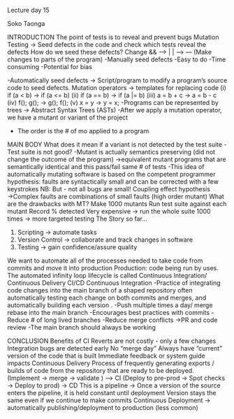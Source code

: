 Lecture day 15

Soko Taonga

INTRODUCTION
The point of tests is to reveal and prevent bugs
Mutation Testing → Seed defects in the code and check which tests reveal the defects
How do we seed these defects?
 Change && —> | | —> —		(Make changes to parts of the program)
-Manually seed defects
-Easy to do
-Time consuming
-Potential for bias

-Automatically seed defects → Script/program to modify a program’s source code to seed defects. 
Mutation operators → templates for replacing code
(i) if (a < b) → if (a <= b)
(ii) if (a == b) → if (a |= b)
(iii) a = b + c → a = b - c
(iv) f(); g(); → g(); f();
(v) x = y  → y = x;
-Programs can be represented by trees → Abstract Syntax Trees (ASTs)
-After we apply a mutation operator, we have a mutant or variant of the project
- The order is the # of mo applied to a program

MAIN BODY
What does it mean if a variant is not detected by the test suite
-Test suite is not good?
-Mutant is actually semantics preserving (did not change the outcome of the program) →equivalent mutant programs that are semantically identical and this pass/fail same # of tests
-This idea of automatically mutating software is based on the competent programmer hypothesis: faults are syntactically small and can be corrected with a few keystrokes
NB: But - not all bugs are small!
Coupling effect hypothesis →Complex faults are combinations of small faults (high order mutant)
What are the drawbacks with  MT?
Make 1000 mutants
Run test suite against each mutant
Record % detected
Very expensive → run the whole suite 1000 times → more targeted testing
The Story so far…
1.	Scripting → automate tasks
2.	Version Control → collaborate and track changes in software
3.	Testing → gain confidence/assure quality

We want to automate all of the processes needed to take code from commits and move it into production
Production: code being run by uses.
The automated infinity loop lifecycle is called Continuous Integration/ Continuous Delivery CI/CD
Continuous Integration
-Practice of integrating code changes into the main branch of a shaped repository often automatically testing each change on both commits and merges, and automatically building each version .
-Push multiple times a day/ merge rebase into the main branch
-Encourages best practices with commits
-Reduce # of long lived branches 
-Reduce merge  conflicts     →PR and code review
-The main branch should always be working

CONCLUSION
Benefits of CI
Reverts are not costly - only a few changes 
Integration bugs are detected early
No “merge day”
Always have “current” version of the code that is built
Immediate feedback or system guide impacts
Continuous Delivery
Process of frequently generating exports / builds of code from the repository that are ready to be deployed.
(Implement → merge → validate )  —>  CI
(Deploy to pre-prod → Spot checks → Deploy to prod) → CD
This is a pipeline → Once a version of the source enters the pipeline, it is held constant until deployment
Version stays the same even if we continue to make commits
Continuous Deployment → automatically publishing/deployment to production (less common)

